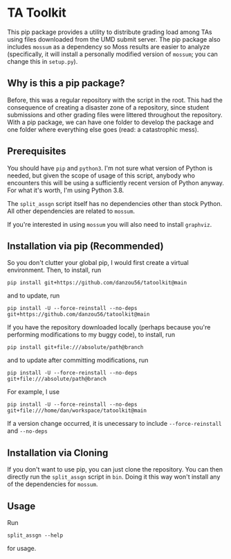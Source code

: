 # TA Toolkit

This pip package provides a utility to distribute grading load among TAs using
files downloaded from the UMD submit server. The pip package also includes
`mossum` as a dependency so Moss results are easier to analyze (specifically, 
it will install a personally modified version of `mossum`; you can change this
in `setup.py`).

## Why is this a pip package?

Before, this was a regular repository with the script in the root. This had the
consequence of creating a disaster zone of a repository, since student
submissions and other grading files were littered throughout the repository.
With a pip package, we can have one folder to develop the package and one
folder where everything else goes (read: a catastrophic mess).

## Prerequisites

You should have `pip` and `python3`. I'm not sure what version of Python is
needed, but given the scope of usage of this script, anybody who encounters
this will be using a sufficiently recent version of Python anyway. For what
it's worth, I'm using Python 3.8.

The `split_assgn` script itself has no dependencies other than stock Python.
All other dependencies are related to `mossum`.

If you're interested in using `mossum` you will also need to install
`graphviz`.

## Installation via pip (Recommended)

So you don't clutter your global pip, I would first create a virtual
environment. Then, to install, run

`pip install git+https://github.com/danzou56/tatoolkit@main`

and to update, run

`pip install -U --force-reinstall --no-deps git+https://github.com/danzou56/tatoolkit@main`

If you have the repository downloaded locally (perhaps because you're
performing modifications to my buggy code), to install, run

`pip install git+file:///absolute/path@branch`

and to update after committing modifications, run

`pip install -U --force-reinstall --no-deps git+file:///absolute/path@branch`

For example, I use

`pip install -U --force-reinstall --no-deps git+file:///home/dan/workspace/tatoolkit@main`

If a version change occurred, it is unecessary to include `--force-reinstall` and `--no-deps`

## Installation via Cloning

If you don't want to use pip, you can just clone the repository. You can then
directly run the `split_assgn` script in `bin`. Doing it this way won't install
any of the dependencies for `mossum`.

## Usage

Run

`split_assgn --help`

for usage.
